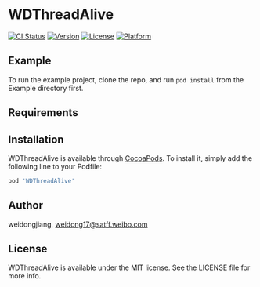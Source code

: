 # WDThreadAlive

[![CI Status](https://img.shields.io/travis/weidongjiang/WDThreadAlive.svg?style=flat)](https://travis-ci.org/weidongjiang/WDThreadAlive)
[![Version](https://img.shields.io/cocoapods/v/WDThreadAlive.svg?style=flat)](https://cocoapods.org/pods/WDThreadAlive)
[![License](https://img.shields.io/cocoapods/l/WDThreadAlive.svg?style=flat)](https://cocoapods.org/pods/WDThreadAlive)
[![Platform](https://img.shields.io/cocoapods/p/WDThreadAlive.svg?style=flat)](https://cocoapods.org/pods/WDThreadAlive)

## Example

To run the example project, clone the repo, and run `pod install` from the Example directory first.

## Requirements

## Installation

WDThreadAlive is available through [CocoaPods](https://cocoapods.org). To install
it, simply add the following line to your Podfile:

```ruby
pod 'WDThreadAlive'
```

## Author

weidongjiang, weidong17@satff.weibo.com

## License

WDThreadAlive is available under the MIT license. See the LICENSE file for more info.
